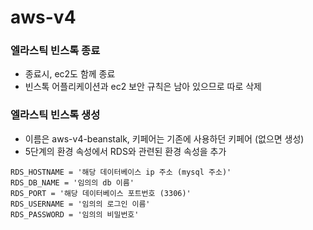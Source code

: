 # aws-v4

### 엘라스틱 빈스톡 종료
- 종료시, ec2도 함께 종료
- 빈스톡 어플리케이션과 ec2 보안 규칙은 남아 있으므로 따로 삭제

### 엘라스틱 빈스톡 생성
- 이름은 aws-v4-beanstalk, 키페어는 기존에 사용하던 키페어 (없으면 생성)
- 5단계의 환경 속성에서 RDS와 관련된 환경 속성을 추가
```shell
RDS_HOSTNAME = '해당 데이터베이스 ip 주소 (mysql 주소)'
RDS_DB_NAME = '임의의 db 이름'
RDS_PORT = '해당 데이터베이스 포트번호 (3306)'
RDS_USERNAME = '임의의 로그인 이름'
RDS_PASSWORD = '임의의 비밀번호'
```